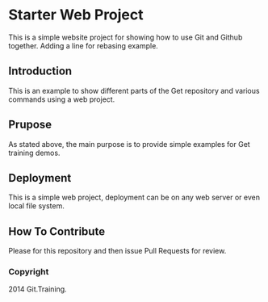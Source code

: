 # Starter Web Project

This is a simple website project for showing how to use Git and Github together. Adding a line for rebasing example.

## Introduction

This is an example to show different parts of the Get repository and various commands using a web project.

## Prupose

As stated above, the main purpose is to provide simple examples for Get training demos.

## Deployment

This is a simple web project, deployment can be on any web server or even local file system.

## How To Contribute

Please for this repository and then issue Pull Requests for review.

### Copyright

2014 Git.Training.
